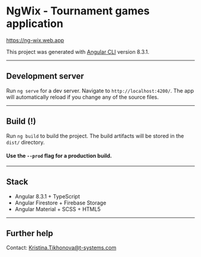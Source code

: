 # NgWix - Tournament games application

https://ng-wix.web.app

This project was generated with [Angular CLI](https://github.com/angular/angular-cli) version 8.3.1.
 
 
 
________________________________________________

## Development server

Run `ng serve` for a dev server. Navigate to `http://localhost:4200/`. The app will automatically reload if you change any of the source files.

________________________________________________


## Build (!)

Run `ng build` to build the project. The build artifacts will be stored in the `dist/` directory. 
#### Use the `--prod` flag for a production build.


________________________________________________


## Stack

- Angular 8.3.1 + TypeScript
- Angular Firestore + Firebase Storage
- Angular Material + SCSS + HTML5


________________________________________________

## Further help

Contact: Kristina.Tikhonova@t-systems.com
